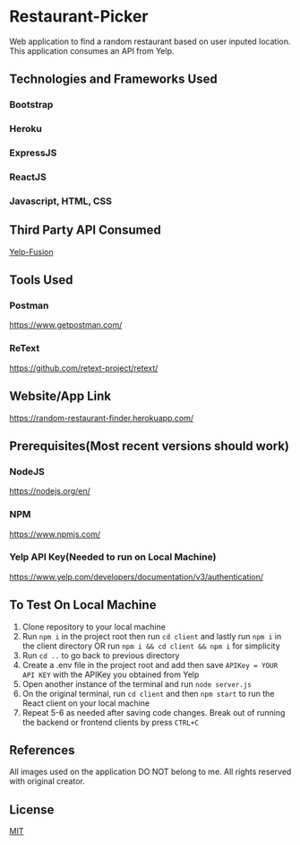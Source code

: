 # Restaurant-Picker
Web application to find a random restaurant based on user inputed location. This application consumes an API from Yelp.

## Technologies and Frameworks Used
### Bootstrap
### Heroku
### ExpressJS
### ReactJS
### Javascript, HTML, CSS

## Third Party API Consumed
[Yelp-Fusion](https://github.com/tonybadguy/yelp-fusion)

## Tools Used
### Postman
<https://www.getpostman.com/>
### ReText
<https://github.com/retext-project/retext/>

## Website/App Link
<https://random-restaurant-finder.herokuapp.com/>

## Prerequisites(Most recent versions should work)
### NodeJS
<https://nodejs.org/en/>
### NPM
<https://www.npmjs.com/>
### Yelp API Key(Needed to run on Local Machine)
<https://www.yelp.com/developers/documentation/v3/authentication/>

## To Test On Local Machine
1. Clone repository to your local machine
2. Run `npm i` in the project root then run `cd client` and lastly run `npm i` in the client directory
OR run `npm i && cd client && npm i` for simplicity
3. Run `cd ..` to go back to previous directory
4. Create a .env file in the project root and add then save `APIKey = YOUR API KEY` with the APIKey you obtained from Yelp
5. Open another instance of the terminal and run `node server.js`
6. On the original terminal, run `cd client` and then `npm start` to run the React client on your local machine
7. Repeat 5-6 as needed after saving code changes. Break out of running the backend or frontend clients by press `CTRL+C`

## References
All images used on the application DO NOT belong to me. All rights reserved with original creator.

## License
[MIT](https://github.com/nishanths/license/blob/master/LICENSE)